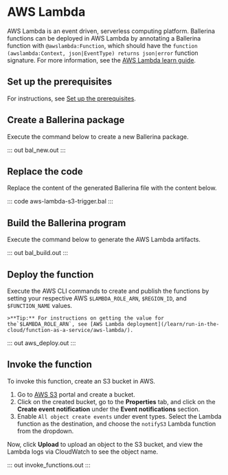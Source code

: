 # AWS Lambda

AWS Lambda is an event driven, serverless computing platform. Ballerina functions can be deployed in AWS Lambda by annotating a Ballerina function with `@awslambda:Function`, which should have the `function (awslambda:Context, json|EventType) returns json|error` function signature. For more information, see the [AWS Lambda learn guide](/learn/run-in-the-cloud/function-as-a-service/aws-lambda/).

## Set up the prerequisites

For instructions, see [Set up the prerequisites](/learn/run-in-the-cloud/function-as-a-service/aws-lambda/#set-up-the-prerequisites).

## Create a Ballerina package

Execute the command below to create a new Ballerina package.

::: out bal_new.out :::

## Replace the code

Replace the content of the generated Ballerina file with the content below.

::: code aws-lambda-s3-trigger.bal :::

## Build the Ballerina program 

Execute the command below to generate the AWS Lambda artifacts.

::: out bal_build.out :::

## Deploy the function

Execute the AWS CLI commands to create and publish the functions by setting your respective AWS `$LAMBDA_ROLE_ARN`, `$REGION_ID`, and `$FUNCTION_NAME` values. 

    >**Tip:** For instructions on getting the value for the`$LAMBDA_ROLE_ARN`, see [AWS Lambda deployment](/learn/run-in-the-cloud/function-as-a-service/aws-lambda/).

::: out aws_deploy.out :::

## Invoke the function

To invoke this function, create an S3 bucket in AWS.
1. Go to <a href="https://s3.console.aws.amazon.com/s3/" target="_blank">AWS S3</a> portal and create a bucket.
2. Click on the created bucket, go to the **Properties** tab, and click on the **Create event notification** under the **Event notifications** section.
3. Enable `All object create events` under event types. Select the Lambda function as the destination, and choose the `notifyS3` Lambda function from the dropdown.

Now, click **Upload** to upload an object to the S3 bucket, and view the Lambda logs via CloudWatch to see the object name.

::: out invoke_functions.out :::
